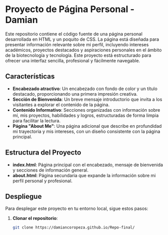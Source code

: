 # Proyecto de Página Personal - Damian 

Este repositorio contiene el código fuente de una página personal desarrollada en HTML y un poquito de CSS. La página está diseñada para presentar información relevante sobre mi perfil, incluyendo intereses académicos, proyectos destacados y aspiraciones personales en el ámbito de la biotecnología y tecnología. Este proyecto está estructurado para ofrecer una interfaz sencilla, profesional y fácilmente navegable.

## Características

- **Encabezado atractivo**: Un encabezado con fondo de color y un título destacado, proporcionando una primera impresión creativa.
- **Sección de Bienvenida**: Un breve mensaje introductorio que invita a los visitantes a explorar el contenido de la página.
- **Contenido Informativo**: Secciones organizadas con información sobre mí, mis proyectos, habilidades y logros, estructuradas de forma limpia para facilitar la lectura.
- **Página "About Me"**: Una página adicional que describe en profundidad mi trayectoria y mis intereses, con un diseño consistente con la página principal.

## Estructura del Proyecto

- **index.html**: Página principal con el encabezado, mensaje de bienvenida y secciones de información general.
- **about.html**: Página secundaria que expande la información sobre mi perfil personal y profesional.


## Despliegue

Para desplegar este proyecto en tu entorno local, sigue estos pasos:

1. **Clonar el repositorio**:
   ```bash
   git clone https://damiancoropeza.github.io/Repo-final/
